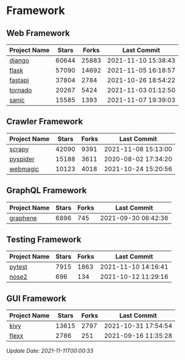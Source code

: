 # Framework

## Web Framework
| Project Name | Stars | Forks | Last Commit |
| ------------ | ----- | ----- | ----------- |
| [django](https://github.com/django/django) | 60644 | 25883 | 2021-11-10 15:38:43 |
| [flask](https://github.com/pallets/flask) | 57090 | 14692 | 2021-11-05 16:18:57 |
| [fastapi](https://github.com/tiangolo/fastapi) | 37804 | 2784 | 2021-10-26 18:54:22 |
| [tornado](https://github.com/tornadoweb/tornado) | 20267 | 5424 | 2021-11-03 01:12:50 |
| [sanic](https://github.com/sanic-org/sanic) | 15585 | 1393 | 2021-11-07 19:39:03 |

## Crawler Framework
| Project Name | Stars | Forks | Last Commit |
| ------------ | ----- | ----- | ----------- |
| [scrapy](https://github.com/scrapy/scrapy) | 42090 | 9391 | 2021-11-08 15:13:00 |
| [pyspider](https://github.com/binux/pyspider) | 15188 | 3611 | 2020-08-02 17:34:20 |
| [webmagic](https://github.com/code4craft/webmagic) | 10123 | 4018 | 2021-10-24 15:20:56 |

## GraphQL Framework
| Project Name | Stars | Forks | Last Commit |
| ------------ | ----- | ----- | ----------- |
| [graphene](https://github.com/graphql-python/graphene) | 6896 | 745 | 2021-09-30 06:42:36 |

## Testing Framework
| Project Name | Stars | Forks | Last Commit |
| ------------ | ----- | ----- | ----------- |
| [pytest](https://github.com/pytest-dev/pytest) | 7915 | 1863 | 2021-11-10 14:16:41 |
| [nose2](https://github.com/nose-devs/nose2) | 696 | 134 | 2021-10-12 11:29:16 |

## GUI Framework
| Project Name | Stars | Forks | Last Commit |
| ------------ | ----- | ----- | ----------- |
| [kivy](https://github.com/kivy/kivy) | 13615 | 2797 | 2021-10-31 17:54:54 |
| [flexx](https://github.com/flexxui/flexx) | 2786 | 251 | 2021-09-16 11:35:28 |

*Update Date: 2021-11-11T00:00:33*